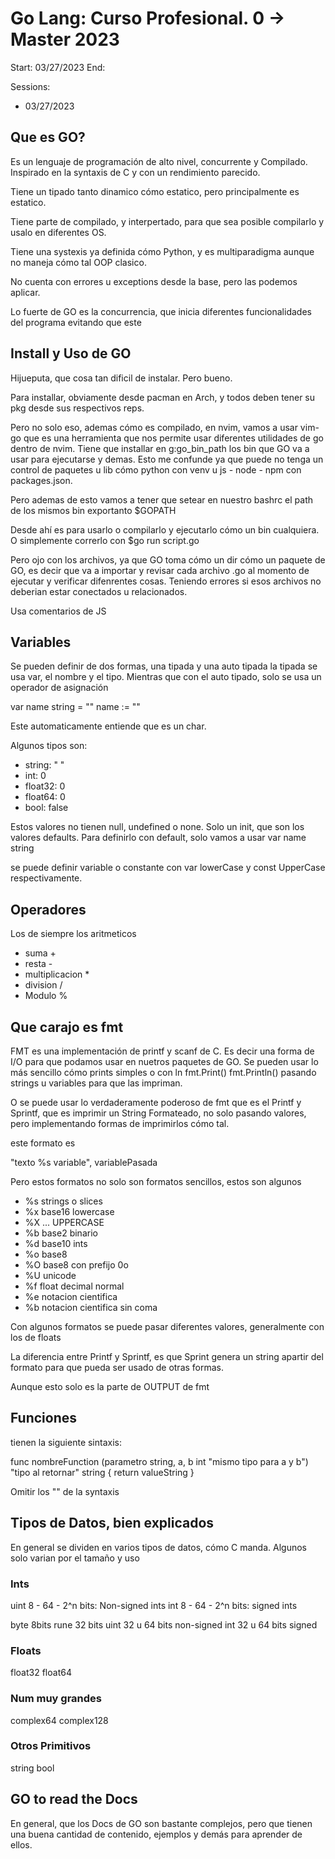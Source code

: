 # Go Lang: Curso Profesional. 0 -> Master 2023

Start: 03/27/2023
End: 

Sessions:
- 03/27/2023

## Que es GO?

Es un lenguaje de programación de alto nivel, concurrente y Compilado.
Inspirado en la syntaxis de C y con un rendimiento parecido.

Tiene un tipado tanto dinamico cómo estatico, pero principalmente es estatico.

Tiene parte de compilado, y interpertado, para que sea posible compilarlo y 
usalo en diferentes OS.

Tiene una systexis ya definida cómo Python, y es multiparadigma aunque no maneja cómo 
tal OOP clasico.

No cuenta con errores u exceptions desde la base, pero las podemos aplicar.

Lo fuerte de GO es la concurrencia, que inicia diferentes funcionalidades del programa evitando que este 

## Install y Uso de GO

Hijueputa, que cosa tan dificil de instalar. Pero bueno.

Para installar, obviamente desde pacman en Arch, y todos deben tener su pkg desde sus respectivos 
reps.

Pero no solo eso, ademas cómo es compilado, en nvim, vamos a usar vim-go que es una herramienta que nos 
permite usar diferentes utilidades de go dentro de nvim. Tiene que installar en g:go_bin_path los bin que 
GO va a usar para ejecutarse y demas.
Esto me confunde ya que puede no tenga un control de paquetes u lib cómo python con venv u js - node - npm con packages.json.

Pero ademas de esto vamos a tener que setear en nuestro bashrc el path de los mismos bin exportanto $GOPATH

Desde ahí es para usarlo o compilarlo y ejecutarlo cómo un bin cualquiera.
O simplemente correrlo con $go run script.go

Pero ojo con los archivos, ya que GO toma cómo un dir cómo un paquete de GO, es decir que va a importar y revisar cada archivo .go
al momento de ejecutar y verificar difenrentes cosas. Teniendo errores si esos archivos no deberian estar conectados u 
relacionados.

Usa comentarios de JS

## Variables

Se pueden definir de dos formas, una tipada y una auto tipada
la tipada se usa var, el nombre y el tipo. Mientras que con el auto tipado, solo se usa un operador de asignación

var name string = ""
name := ""

Este automaticamente entiende que es un char.

Algunos tipos son:
- string: " "
- int: 0
- float32: 0
- float64: 0 
- bool: false

Estos valores no tienen null, undefined o none. Solo un init, que son los valores defaults.
Para definirlo con default, solo vamos a usar
var name string

se puede definir variable o constante con 
var lowerCase
y 
const UpperCase
respectivamente.

## Operadores

Los de siempre los aritmeticos
- suma +
- resta - 
- multiplicacion *
- division /
- Modulo %


## Que carajo es fmt

FMT es una implementación de printf y scanf de C. Es decir una forma de I/O para que podamos usar en nuetros paquetes de GO. 
Se pueden usar lo más sencillo cómo prints simples o con ln
fmt.Print()
fmt.Println()
pasando strings u variables para que las impriman.

O se puede usar lo verdaderamente poderoso de fmt que es el Printf y Sprintf, que es imprimir un String 
Formateado, no solo pasando valores, pero implementando formas de imprimirlos  cómo tal.

este formato es

"texto %s variable", variablePasada

Pero estos formatos no solo son formatos sencillos, estos son algunos
- %s strings o slices
- %x base16 lowercase
- %X ... UPPERCASE
- %b base2 binario
- %d base10 ints
- %o base8
- %O base8 con prefijo 0o
- %U unicode 
- %f float decimal normal
- %e notacion cientifica
- %b notacion cientifica sin coma

Con algunos formatos se puede pasar diferentes valores, generalmente con los de floats

La diferencia entre Printf y Sprintf, es que Sprint genera un string apartir del formato para que 
pueda ser usado de otras formas.

Aunque esto solo es la parte de OUTPUT de fmt

## Funciones

tienen la siguiente sintaxis:

func nombreFunction (parametro string, a, b int "mismo tipo para a y b") "tipo al retornar" string {
	return valueString
}

Omitir los "" de la syntaxis

## Tipos de Datos, bien explicados

En general se dividen en varios tipos de datos, cómo C manda.
Algunos solo varian por el tamaño y uso

### Ints
uint 8 - 64 - 2^n bits: Non-signed ints
int 8 - 64 - 2^n bits: signed ints

byte 8bits
rune 32 bits
uint 32 u 64 bits non-signed
int 32 u 64 bits signed

### Floats

float32
float64

### Num muy grandes
complex64
complex128

### Otros Primitivos
string
bool

## GO to read the Docs

En general, que los Docs de GO son bastante complejos, pero que tienen una buena 
cantidad de contenido, ejemplos y demás para aprender de ellos.

